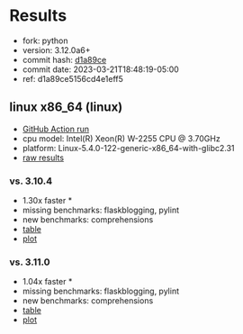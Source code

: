 # Results

- fork: python
- version: 3.12.0a6+
- commit hash: [d1a89ce](https://github.com/python/cpython/commit/d1a89ce)
- commit date: 2023-03-21T18:48:19-05:00
- ref: d1a89ce5156cd4e1eff5

## linux x86_64 (linux)

- [GitHub Action run](https://github.com/faster-cpython/benchmarking/actions/runs/4488602926)
- cpu model: Intel(R) Xeon(R) W-2255 CPU @ 3.70GHz
- platform: Linux-5.4.0-122-generic-x86_64-with-glibc2.31
- [raw results](bm-20230321-linux-x86_64-python-d1a89ce5156cd4e1eff5-3.12.0a6%2B-d1a89ce.json)

### vs. 3.10.4

- 1.30x faster \*
- missing benchmarks: flaskblogging, pylint
- new benchmarks: comprehensions
- [table](bm-20230321-linux-x86_64-python-d1a89ce5156cd4e1eff5-3.12.0a6%2B-d1a89ce-vs-3.10.4.md)
- [plot](bm-20230321-linux-x86_64-python-d1a89ce5156cd4e1eff5-3.12.0a6%2B-d1a89ce-vs-3.10.4.png)

### vs. 3.11.0

- 1.04x faster \*
- missing benchmarks: flaskblogging, pylint
- new benchmarks: comprehensions
- [table](bm-20230321-linux-x86_64-python-d1a89ce5156cd4e1eff5-3.12.0a6%2B-d1a89ce-vs-3.11.0.md)
- [plot](bm-20230321-linux-x86_64-python-d1a89ce5156cd4e1eff5-3.12.0a6%2B-d1a89ce-vs-3.11.0.png)

